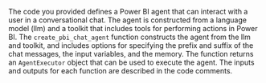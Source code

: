 The code you provided defines a Power BI agent that can interact with a user in a conversational chat. The agent is constructed from a language model (llm) and a toolkit that includes tools for performing actions in Power BI. The `create_pbi_chat_agent` function constructs the agent from the llm and toolkit, and includes options for specifying the prefix and suffix of the chat messages, the input variables, and the memory. The function returns an `AgentExecutor` object that can be used to execute the agent. The inputs and outputs for each function are described in the code comments.

